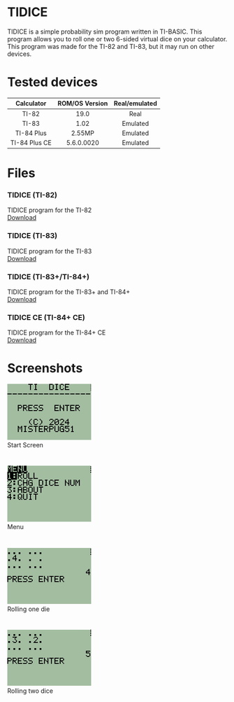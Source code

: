 # TIDICE
TIDICE is a simple probability sim program written in TI-BASIC. This program allows you to roll one or two 6-sided virtual dice on your calculator. This program was made for the TI-82 and TI-83, but it may run on other devices.

# Tested devices
**Calculator**|**ROM/OS Version**|**Real/emulated**
:-----:|:-----:|:-----:
TI-82|19.0|Real
TI-83|1.02|Emulated
TI-84 Plus|2.55MP|Emulated
TI-84 Plus CE|5.6.0.0020|Emulated
# Files
### TIDICE (TI-82)
TIDICE program for the TI-82<br>
[Download](TIDICE.82p)
### TIDICE (TI-83)
TIDICE program for the TI-83<br>
[Download](TIDICE.83p)
### TIDICE (TI-83+/TI-84+)
TIDICE program for the TI-83+ and TI-84+<br>
[Download](TIDICE.8xp)
### TIDICE CE (TI-84+ CE)
TIDICE program for the TI-84+ CE<br>
[Download](TIDICE_CE.8xp)
# Screenshots
![screenshot](screenshots/screenshot000.png)<br>
Start Screen
#
![screenshot](screenshots/screenshot001.png)<br>
Menu
#
![screenshot](screenshots/screenshot002.png)<br>
Rolling one die
#
![screenshot](screenshots/screenshot003.png)<br>
Rolling two dice

